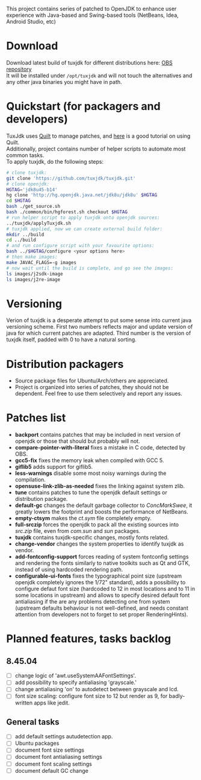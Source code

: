 This project contains series of patched to OpenJDK to enhance user experience with Java-based and Swing-based tools (NetBeans, Idea, Android Studio, etc)

# Download
Download latest build of tuxjdk for different distributions here:
[OBS repository](http://download.opensuse.org/repositories/home:/tuxjdk/)<br/>
It will be installed under `/opt/tuxjdk` and will not touch the alternatives and
any other java binaries you might have in path.

# Quickstart (for packagers and developers)

TuxJdk uses [Quilt](http://en.wikipedia.org/wiki/Quilt_(software)) to manage patches, and [here](http://www.suse.de/~agruen/quilt.pdf) is a good tutorial on using Quilt.<br/>
Additionally, project contains number of helper scripts to automate most common tasks.<br/>
To apply tuxjdk, do the following steps:

```bash
# clone tuxjdk:
git clone 'https://github.com/tuxjdk/tuxjdk.git'
# clone openjdk:
HGTAG='jdk8u45-b14'
hg clone 'http://hg.openjdk.java.net/jdk8u/jdk8u' $HGTAG
cd $HGTAG
bash ./get_source.sh
bash ./common/bin/hgforest.sh checkout $HGTAG
# run helper script to apply tuxjdk onto openjdk sources:
../tuxjdk/applyTuxjdk.sh
# tuxjdk applied, now we can create external build folder:
mkdir ../build
cd ../build
# and run configure script with your favourite options:
bash ../$HGTAG/configure <your options here>
# then make images:
make JAVAC_FLAGS=-g images
# now wait until the build is complete, and go see the images:
ls images/j2sdk-image
ls images/j2re-image
```
# Versioning
Verion of tuxjdk is a desperate attempt to put some sense into current java versioning scheme.
First two numbers reflects major and update version of java for which current patches are adapted.
Third number is the version of tuxjdk itself, padded with 0 to have a natural sorting.

# Distribution packagers

* Source package files for Ubuntu/Arch/others are appreciated.
* Project is organized into series of patches, they should not be dependent. Feel free to use them selectively and report any issues.

# Patches list
* **backport** contains patches that may be included in next version of openjdk or those that should but probably will not.
 * **compare-pointer-with-literal** fixes a mistake in C code, detected by OBS.
 * **gcc5-fix** fixes the memory leak when compiled with GCC 5.
 * **giflib5** adds support for giflib5.
 * **less-warnings** disable some most noisy warnings during the compilation.
 * **opensuse-link-zlib-as-needed** fixes the linking against system zlib.
* **tune** contains patches to tune the openjdk default settings or distribution package.
 * **default-gc** changes the default garbage collector to *ConcMarkSwee*, it greatly lowers the footprint and boosts the performance of NetBeans.
 * **empty-ctsym** makes the *ct.sym* file completely empty.
 * **full-srczip** forces the openjdk to pack all the existing sources into *src.zip* file, even from *com.sun* and *sun* packages.
* **tuxjdk** contains tuxjdk-specific changes, mostly fonts related.
 * **change-vendor** changes the system properties to identify tuxjdk as vendor.
 * **add-fontconfig-support** forces reading of system fontconfig settings and rendering the fonts similarly to native toolkits such as Qt and GTK, instead of using hardcoded rendering path.
 * **configurable-ui-fonts** fixes the typographical point size (upstream openjdk completely ignores the 1/72" standard), adds a possibility to configure defaut font size (hardcoded to 12 in most locations and to 11 in some locations in upstream) and allows to specify desired default font antialiasing if the are any problems detecting one from system (upstream defaults behaviour is not well-defined, and needs constant attention from developers not to forget to set proper RenderingHints).

# Planned features, tasks backlog
## 8.45.04
* [ ] change logic of 'awt.useSystemAAFontSettings'.
* [ ] add possibility to specify antialiasing 'grayscale.'
* [ ] change antialiasing 'on' to autodetect between grayscale and lcd.
* [ ] font size scaling: configure font size to 12 but render as 9, for badly-written apps like jedit.

## General tasks
* [ ] add default settings autudetection app.
* [ ] Ubuntu packages
* [ ] document font size settings
* [ ] document font antialiasing settings
* [ ] document font scaling settings
* [ ] document default GC change
